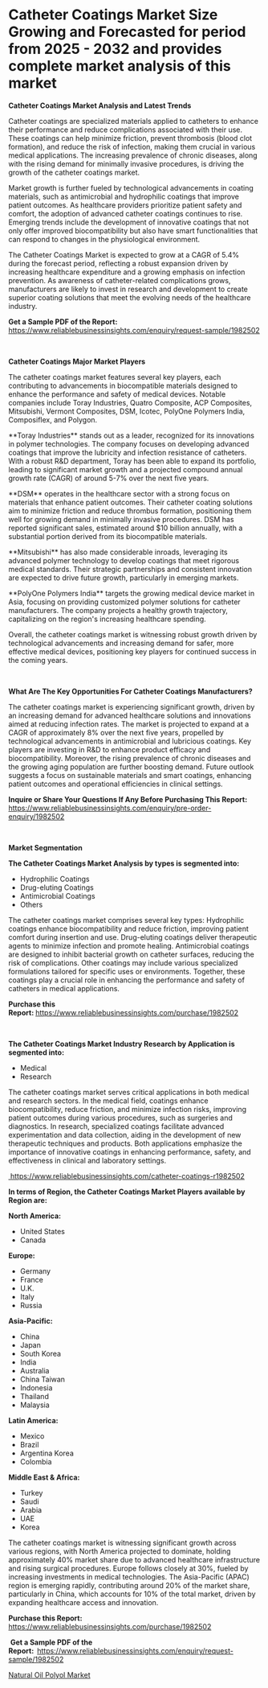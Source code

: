 <p><h1>Catheter Coatings Market Size Growing and Forecasted for period from 2025 - 2032 and provides complete market analysis of this market</h1></p><p><strong>Catheter Coatings Market Analysis and Latest Trends</strong></p>
<p><p>Catheter coatings are specialized materials applied to catheters to enhance their performance and reduce complications associated with their use. These coatings can help minimize friction, prevent thrombosis (blood clot formation), and reduce the risk of infection, making them crucial in various medical applications. The increasing prevalence of chronic diseases, along with the rising demand for minimally invasive procedures, is driving the growth of the catheter coatings market.</p><p>Market growth is further fueled by technological advancements in coating materials, such as antimicrobial and hydrophilic coatings that improve patient outcomes. As healthcare providers prioritize patient safety and comfort, the adoption of advanced catheter coatings continues to rise. Emerging trends include the development of innovative coatings that not only offer improved biocompatibility but also have smart functionalities that can respond to changes in the physiological environment.</p><p>The Catheter Coatings Market is expected to grow at a CAGR of 5.4% during the forecast period, reflecting a robust expansion driven by increasing healthcare expenditure and a growing emphasis on infection prevention. As awareness of catheter-related complications grows, manufacturers are likely to invest in research and development to create superior coating solutions that meet the evolving needs of the healthcare industry.</p></p>
<p><strong>Get a Sample PDF of the Report:&nbsp;</strong> <a href="https://www.reliablebusinessinsights.com/enquiry/request-sample/1982502?utm_campaign=2319&utm_medium=2&utm_source=Github&utm_content=ia&utm_term=01042025&utm_id=catheter-coatings">https://www.reliablebusinessinsights.com/enquiry/request-sample/1982502</a></p>
<p>&nbsp;</p>
<p><strong>Catheter Coatings Major Market Players</strong></p>
<p><p>The catheter coatings market features several key players, each contributing to advancements in biocompatible materials designed to enhance the performance and safety of medical devices. Notable companies include Toray Industries, Quatro Composite, ACP Composites, Mitsubishi, Vermont Composites, DSM, Icotec, PolyOne Polymers India, Composiflex, and Polygon.</p><p>**Toray Industries** stands out as a leader, recognized for its innovations in polymer technologies. The company focuses on developing advanced coatings that improve the lubricity and infection resistance of catheters. With a robust R&D department, Toray has been able to expand its portfolio, leading to significant market growth and a projected compound annual growth rate (CAGR) of around 5-7% over the next five years.</p><p>**DSM** operates in the healthcare sector with a strong focus on materials that enhance patient outcomes. Their catheter coating solutions aim to minimize friction and reduce thrombus formation, positioning them well for growing demand in minimally invasive procedures. DSM has reported significant sales, estimated around $10 billion annually, with a substantial portion derived from its biocompatible materials.</p><p>**Mitsubishi** has also made considerable inroads, leveraging its advanced polymer technology to develop coatings that meet rigorous medical standards. Their strategic partnerships and consistent innovation are expected to drive future growth, particularly in emerging markets.</p><p>**PolyOne Polymers India** targets the growing medical device market in Asia, focusing on providing customized polymer solutions for catheter manufacturers. The company projects a healthy growth trajectory, capitalizing on the region's increasing healthcare spending.</p><p>Overall, the catheter coatings market is witnessing robust growth driven by technological advancements and increasing demand for safer, more effective medical devices, positioning key players for continued success in the coming years.</p></p>
<p>&nbsp;</p>
<p><strong>What Are The Key Opportunities For Catheter Coatings Manufacturers?</strong></p>
<p><p>The catheter coatings market is experiencing significant growth, driven by an increasing demand for advanced healthcare solutions and innovations aimed at reducing infection rates. The market is projected to expand at a CAGR of approximately 8% over the next five years, propelled by technological advancements in antimicrobial and lubricious coatings. Key players are investing in R&D to enhance product efficacy and biocompatibility. Moreover, the rising prevalence of chronic diseases and the growing aging population are further boosting demand. Future outlook suggests a focus on sustainable materials and smart coatings, enhancing patient outcomes and operational efficiencies in clinical settings.</p></p>
<p><strong>Inquire or Share Your Questions If Any Before Purchasing This Report:</strong> <a href="https://www.reliablebusinessinsights.com/enquiry/pre-order-enquiry/1982502?utm_campaign=2319&utm_medium=2&utm_source=Github&utm_content=ia&utm_term=01042025&utm_id=catheter-coatings">https://www.reliablebusinessinsights.com/enquiry/pre-order-enquiry/1982502</a></p>
<p>&nbsp;</p>
<p><strong>Market Segmentation</strong></p>
<p><strong>The Catheter Coatings Market Analysis by types is segmented into:</strong></p>
<p><ul><li>Hydrophilic Coatings</li><li>Drug-eluting Coatings</li><li>Antimicrobial Coatings</li><li>Others</li></ul></p>
<p><p>The catheter coatings market comprises several key types: Hydrophilic coatings enhance biocompatibility and reduce friction, improving patient comfort during insertion and use. Drug-eluting coatings deliver therapeutic agents to minimize infection and promote healing. Antimicrobial coatings are designed to inhibit bacterial growth on catheter surfaces, reducing the risk of complications. Other coatings may include various specialized formulations tailored for specific uses or environments. Together, these coatings play a crucial role in enhancing the performance and safety of catheters in medical applications.</p></p>
<p><strong>Purchase this Report:&nbsp;</strong><a href="https://www.reliablebusinessinsights.com/purchase/1982502?utm_campaign=2319&utm_medium=2&utm_source=Github&utm_content=ia&utm_term=01042025&utm_id=catheter-coatings">https://www.reliablebusinessinsights.com/purchase/1982502</a></p>
<p>&nbsp;</p>
<p><strong>The Catheter Coatings Market Industry Research by Application is segmented into:</strong></p>
<p><ul><li>Medical</li><li>Research</li></ul></p>
<p><p>The catheter coatings market serves critical applications in both medical and research sectors. In the medical field, coatings enhance biocompatibility, reduce friction, and minimize infection risks, improving patient outcomes during various procedures, such as surgeries and diagnostics. In research, specialized coatings facilitate advanced experimentation and data collection, aiding in the development of new therapeutic techniques and products. Both applications emphasize the importance of innovative coatings in enhancing performance, safety, and effectiveness in clinical and laboratory settings.</p></p>
<p><a href="https://www.reliablebusinessinsights.com/catheter-coatings-r1982502?utm_campaign=2319&utm_medium=2&utm_source=Github&utm_content=ia&utm_term=01042025&utm_id=catheter-coatings">&nbsp;https://www.reliablebusinessinsights.com/catheter-coatings-r1982502</a></p>
<p><strong>In terms of Region, the Catheter Coatings Market Players available by Region are:</strong></p>
<p>
    <p> <strong> North America: </strong>
        <ul>
            <li>United States</li>
            <li>Canada</li>
        </ul>
        </p> 
    <p> <strong> Europe: </strong>
        <ul>
            <li>Germany</li>
            <li>France</li>
            <li>U.K.</li>
            <li>Italy</li>
            <li>Russia</li>
        </ul>
        </p> 
    <p> <strong> Asia-Pacific: </strong>
        <ul>
            <li>China</li>
            <li>Japan</li>
            <li>South Korea</li>
            <li>India</li>
            <li>Australia</li>
            <li>China Taiwan</li>
            <li>Indonesia</li>
            <li>Thailand</li>
            <li>Malaysia</li>
        </ul>
        </p> 
    <p> <strong> Latin America: </strong>
        <ul>
            <li>Mexico</li>
            <li>Brazil</li>
            <li>Argentina Korea</li>
            <li>Colombia</li>
        </ul>
        </p> 
    <p> <strong> Middle East & Africa: </strong>
        <ul>
            <li>Turkey</li>
            <li>Saudi</li>
            <li>Arabia</li>
            <li>UAE</li>
            <li>Korea</li>
        </ul>
    </p>
    </p>
<p><p>The catheter coatings market is witnessing significant growth across various regions, with North America projected to dominate, holding approximately 40% market share due to advanced healthcare infrastructure and rising surgical procedures. Europe follows closely at 30%, fueled by increasing investments in medical technologies. The Asia-Pacific (APAC) region is emerging rapidly, contributing around 20% of the market share, particularly in China, which accounts for 10% of the total market, driven by expanding healthcare access and innovation.</p></p>
<p><strong>Purchase this Report: </strong><a href="https://www.reliablebusinessinsights.com/purchase/1982502?utm_campaign=2319&utm_medium=2&utm_source=Github&utm_content=ia&utm_term=01042025&utm_id=catheter-coatings">https://www.reliablebusinessinsights.com/purchase/1982502</a></p>
<p>&nbsp;<strong>Get a Sample PDF of the Report:&nbsp;&nbsp;</strong><a href="https://www.reliablebusinessinsights.com/enquiry/request-sample/1982502?utm_campaign=2319&utm_medium=2&utm_source=Github&utm_content=ia&utm_term=01042025&utm_id=catheter-coatings">https://www.reliablebusinessinsights.com/enquiry/request-sample/1982502</a></p>
<p><strong></strong></p>
<p><p><a href="https://github.com/oslieselotte2192/Market-Research-Report-List-1/blob/main/natural-oil-polyol-market.md?utm_campaign=2319&utm_medium=2&utm_source=Github&utm_content=ia&utm_term=01042025&utm_id=catheter-coatings">Natural Oil Polyol Market</a></p></p>